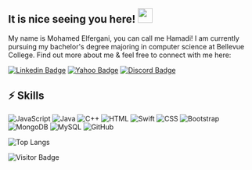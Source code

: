 ## It is nice seeing you here! <img src="https://raw.githubusercontent.com/aemmadi/aemmadi/master/wave.gif" width="30px">

My name is Mohamed Elfergani, you can call me Hamadi! I am currently pursuing my bachelor's degree majoring in computer science at Bellevue College. Find out more about me & feel free to connect with me here:


[![Linkedin Badge](https://img.shields.io/badge/-MohamedElfergani-blue?style=flat-square&logo=Linkedin&logoColor=white&link=https://www.linkedin.com/in/anirudhemmadi/)](https://www.linkedin.com/in/mohamed-elfergani/)
[![Yahoo Badge](https://img.shields.io/badge/-mohamedfergani75@yahoo.com-c14438?style=flat-square&logo=Yahoo&logoColor=white&link=mailto:mohamedfergani75@yahoo.com)](mailto:mohamedfergani75@yahoo.com)
[![Discord Badge](https://img.shields.io/badge/-Speedyy122-c14438?style=flat-square&logo=Discord&logoColor=white&link=mailto:Speedyy122)](Speedyy122)


## ⚡ Skills

![JavaScript](https://img.shields.io/badge/-JavaScript-black?style=flat-square&logo=javascript)
![Java](https://img.shields.io/badge/-java-E34A86?style=flat-square&logo=java)
![C++](https://img.shields.io/badge/-C++-00599C?style=flat-square&logo=c)
![HTML](https://img.shields.io/badge/-HTML-E34F26?style=flat-square&logo=html&logoColor=white)
![Swift](https://img.shields.io/badge/-Swift-black?style=flat-square&logo=Swift)
![CSS](https://img.shields.io/badge/-CSS-1572B6?style=flat-square&logo=css)
![Bootstrap](https://img.shields.io/badge/-Bootstrap-563D7C?style=flat-square&logo=bootstrap)
![MongoDB](https://img.shields.io/badge/-MongoDB-black?style=flat-square&logo=mongodb)
![MySQL](https://img.shields.io/badge/-MySQL-black?style=flat-square&logo=mysql)
![GitHub](https://img.shields.io/badge/-GitHub-181717?style=flat-square&logo=github)

![Top Langs](https://github-readme-stats.vercel.app/api/top-langs/?username=MohamedElfergani&hide=TeX&layout=compact)

![Visitor Badge](https://visitor-badge.laobi.icu/badge?page_id=MohamedElfergani)

